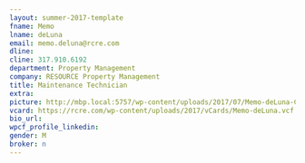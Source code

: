 ```yaml
---
layout: summer-2017-template 
fname: Memo
lname: deLuna
email: memo.deluna@rcre.com
dline: 
cline: 317.910.6192
department: Property Management
company: RESOURCE Property Management
title: Maintenance Technician
extra: 
picture: http://mbp.local:5757/wp-content/uploads/2017/07/Memo-deLuna-Circle-Colorx600.jpg
vcard: https://rcre.com/wp-content/uploads/2017/vCards/Memo-deLuna.vcf
bio_url: 
wpcf_profile_linkedin: 
gender: M
broker: n
---
```

